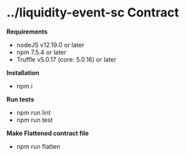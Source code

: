../liquidity-event-sc Contract
=================

**Requirements** 

 - nodeJS v12.19.0 or later
- npm 7.5.4 or later
- Truffle v5.0.17 (core: 5.0.16) or later

**Installation**

- npm i

**Run tests**

- npm run lint
- npm run test

**Make Flattened contract file**

- npm run flatten

